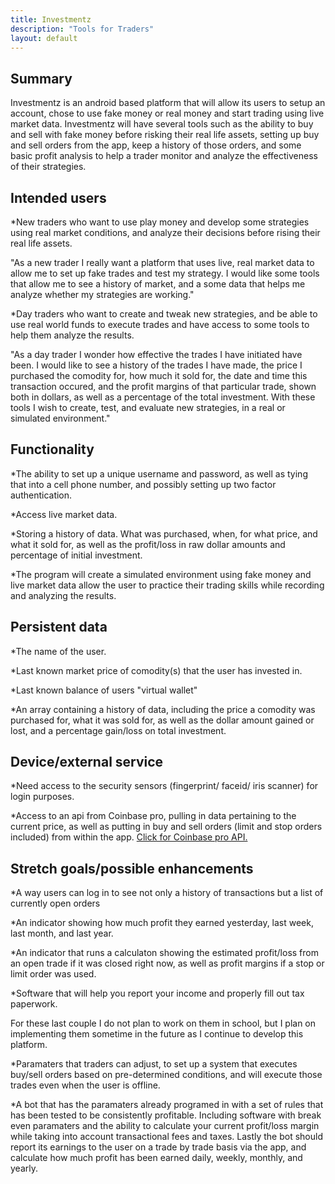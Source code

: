 ```yaml
---
title: Investmentz
description: "Tools for Traders"
layout: default
---
```


## Summary

Investmentz is an android based platform that will allow its users to setup an account, chose to use fake money or real money and start trading using live market data. Investmentz will have several tools such as the ability to buy and sell with fake money before risking their real life assets, setting up buy and sell orders from the app, keep a history of those orders, and some basic profit analysis to help a trader monitor and analyze the effectiveness of their strategies. 

## Intended users
		
*New traders who want to use play money and develop some strategies using real market conditions, and analyze their decisions before rising their real life assets. 
	
"As a new trader I really want a platform that uses live, real market data to allow me to set up fake trades and test my strategy. I would like some tools that allow me to see a history of market, and a some data that helps me analyze whether my strategies are working."
	
*Day traders who want to create and tweak new strategies, and be able to use real world funds to execute trades and have access to some tools to help them analyze the results. 
	
"As a day trader I wonder how effective the trades I have initiated have been. I would like to see a history of the trades I have made, the price I purchased the comodity for, how much it sold for, the date and time this transaction occured, and the profit margins of that particular trade, shown both in dollars, as well as a percentage of the total investment. With these tools I wish to create, test, and evaluate new strategies, in a real or simulated environment." 
	
	
## Functionality

*The ability to set up a unique username and password, as well as tying that into a cell phone number, and possibly setting up two factor authentication. 
	
*Access live market data.
	
*Storing a history of data. What was purchased, when, for what price, and what it sold for, as well as the profit/loss in raw dollar amounts and percentage of initial investment. 
	
*The program will create a simulated environment using fake money and live market data allow the user to practice their trading skills while recording and analyzing the results. 

## Persistent data 
	
*The name of the user.
	
*Last known market price of comodity(s) that the user has invested in. 
	
*Last known balance of users "virtual wallet"
	
*An array containing a history of data, including the price a comodity was purchased for, what it was sold for, as well as the dollar amount gained or lost, and a percentage gain/loss on total investment. 

    
## Device/external service

*Need access to the security sensors (fingerprint/ faceid/ iris scanner) for login purposes.
	
*Access to an api from Coinbase pro, pulling in data pertaining to the current price, as well as putting in buy and sell orders (limit and stop orders included) from within the app. [Click for Coinbase pro API.](https://developers.coinbase.com/api/v2#introduction) 
	

## Stretch goals/possible enhancements 
	
*A way users can log in to see not only a history of transactions but a list of currently open orders
	
*An indicator showing how much profit they earned yesterday, last week, last month, and last year.
	
*An indicator that runs a calculaton showing the estimated profit/loss from an open trade if it was closed right now, as well as profit margins if a stop or limit order was used. 
	
*Software that will help you report your income and properly fill out tax paperwork. 


For these last couple I do not plan to work on them in school, but I plan on implementing them sometime in the future as I continue to develop this platform. 
	
*Paramaters that traders can adjust, to set up a system that executes buy/sell orders based on pre-determined conditions, and will execute those trades even when the user is offline. 
	
*A bot that has the paramaters already programed in with a set of rules that has been tested to be consistently profitable. Including software with break even paramaters and the ability to calculate your current profit/loss margin while taking into account transactional fees and taxes. Lastly the bot should report its earnings to the user on a trade by trade basis via the app, and calculate how much profit has been earned daily, weekly, monthly, and yearly. 